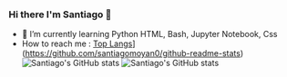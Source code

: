 ### Hi there I'm Santiago  👋

- 🌱 I’m currently learning Python  HTML, Bash, Jupyter Notebook, Css
- How to reach me : 
[Top Langs](https://github-readme-stats.vercel.app/api/top-langs/?username=santiagomoyan0&layout=compact)](https://github.com/santiagomoyan0/github-readme-stats)
![Santiago's GitHub stats](https://github-readme-stats.vercel.app/api?username=santiagomoyan0&show_icons=true&theme=radical)
![Santiago's GitHub stats](https://github-readme-stats.vercel.app/api?username=santiagomoyan0&show_icons=true)

<!--
**santiagomoyan0/santiagomoyan0** is a ✨ _special_ ✨ repository because its `README.md` (this file) appears on your GitHub profile.

Here are some ideas to get you started:

- 🔭 I’m currently working  on ...
- 🌱 I’m currently learning ...
- 👯 I’m looking to collaborate on ..
- 🤔 I’m looking for help with ...
- 💬 Ask me about ...
- 📫 How to reach me: ...
- 😄 Pronouns: ...
- ⚡ Fun fact: ...
-->

